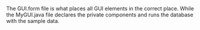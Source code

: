The GUI.form file is what places all GUI elements in the correct place.
While the MyGUI.java file declares the private components and runs the database with the sample data.
